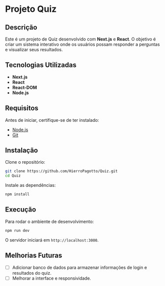 # Projeto Quiz

## Descrição
Este é um projeto de Quiz desenvolvido com **Next.js** e **React**. O objetivo é criar um sistema interativo onde os usuários possam responder a perguntas e visualizar seus resultados.

## Tecnologias Utilizadas
- **Next.js**
- **React**
- **React-DOM**
- **Node.js**

## Requisitos
Antes de iniciar, certifique-se de ter instalado:
- [Node.js](https://nodejs.org/)
- [Git](https://git-scm.com/)

## Instalação

Clone o repositório:
```sh
git clone https://github.com/HierroPagotto/Quiz.git
cd Quiz
```

Instale as dependências:
```sh
npm install
```

## Execução

Para rodar o ambiente de desenvolvimento:
```sh
npm run dev
```
O servidor iniciará em `http://localhost:3000`.

## Melhorias Futuras
- [ ] Adicionar banco de dados para armazenar informações de login e resultados do quiz.
- [ ] Melhorar a interface e responsividade.
